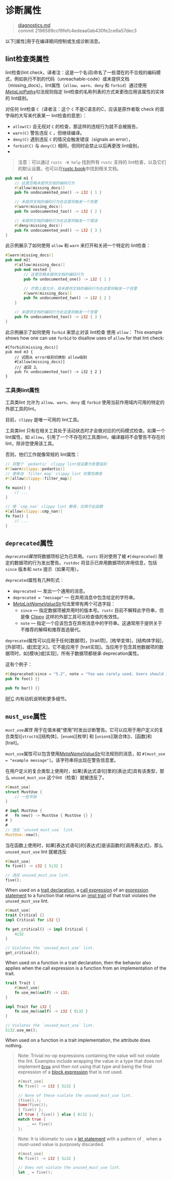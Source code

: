 # 诊断属性

>[diagnostics.md](https://github.com/rust-lang/reference/blob/master/src/attributes/diagnostics.md)\
>commit 2196589ccf8fefc4edeaa0ab430fe2ce6a57dec3

以下[属性]用于在编译期间控制或生成诊断消息。

## lint检查类属性

lint检查(lint check，译者注：这是一个名词)命名了一些潜在的不合规的编码模式，例如执行不到的代码（unreachable-code）或未提供文档（missing_docs）。lint属性（`allow`、`warn`、`deny` 和 `forbid`）通过使用[_MetaListPaths_]句法规则指定 lint检查的名称列表的方式来更改应用该属性的实体的 lint级别。

对任何 lint检查 `C`（译者注：这个 `C` 不是C语言的C，应该是原作者取 check 的首字母的大写来代表某一 lint检查的意思）：

* `allow(C)` 会无视对 `C` 的检查，那这样的违规行为就不会被报告，
* `warn(C)` 警告违反 `C` ，但继续编译。
* `deny(C)` 遇到违反 `C` 的情况会触发错误（signals an error），
* `forbid(C)` 与 `deny(C)` 相同，但同时会禁止以后再更改 lint级别，
* 
> 注意：可以通过 `rustc -W help` 找到所有 `rustc` 支持的 lint检查，以及它们的默认设置。也可以在[rustc book]中找到相关文档。

```rust
pub mod m1 {
    // 这里忽略未提供文档的编码行为
    #[allow(missing_docs)]
    pub fn undocumented_one() -> i32 { 1 }

    // 未提供文档的编码行为在这里将触发一个告警
    #[warn(missing_docs)]
    pub fn undocumented_too() -> i32 { 2 }

    // 未提供文档的编码行为在这里将触发一个错误
    #[deny(missing_docs)]
    pub fn undocumented_end() -> i32 { 3 }
}
```

此示例展示了如何使用 `allow` 和 `warn` 来打开和关闭一个特定的 lint检查：

```rust
#[warn(missing_docs)]
pub mod m2{
    #[allow(missing_docs)]
    pub mod nested {
        // 这里忽略未提供文档的编码行为
        pub fn undocumented_one() -> i32 { 1 }

        // 尽管上面允许，但未提供文档的编码行为在这里将触发一个告警
        #[warn(missing_docs)]
        pub fn undocumented_two() -> i32 { 2 }
    }

    // 未提供文档的编码行为在这里将触发一个告警
    pub fn undocumented_too() -> i32 { 3 }
}
```

此示例展示了如何使用 `forbid` 来禁止对该 lint检查 使用 `allow`：
This example shows how one can use `forbid` to disallow uses of `allow` for that lint check:

```rust,compile_fail
#[forbid(missing_docs)]
pub mod m3 {
    // 试图从 error级别切换到 allow级别
    #[allow(missing_docs)]
    /// 返回 2。
    pub fn undocumented_too() -> i32 { 2 }
}
```

### 工具类lint属性

工具类lint 允许为 `allow`、`warn`、`deny` 或 `forbid` 使用当前作用域内可用的特定的外部工具的lint。

目前，`clippy` 是唯一可用的 lint工具。

工具类lint 只有在相关工具处于活动状态时才会做对应的代码模式检查。如果一个 lint属性，如 `allow`，引用了一个不存在的工具类lint，编译器将不会警告不存在的 lint，除非您使用该工具。

否则，他们工作就像常规的 lint属性：

```rust
// 将整个 `pedantic` clippy lint组设置为告警级别
#![warn(clippy::pedantic)]
// 使来自 `filter_map` clippy lint 的警告静音
#![allow(clippy::filter_map)]

fn main() {
    // ...
}

// 使 `cmp_nan` clippy lint 静音，仅用于此函数
#[allow(clippy::cmp_nan)]
fn foo() {
    // ...
}
```

## `deprecated`属性

*`deprecated`属性*将数据项标记为已弃用。`rustc` 将对使用了被 `#[deprecated]` 限定的数据项的行为发出警告。`rustdoc` 将显示已弃用数据项的弃用信息，包括 `since` 版本和 `note` 提示（如果可用）。

`deprecated`属性有几种形式：

- `deprecated` — 发出一个通用的消息。
- `deprecated = "message"` — 在弃用消息中包含给定的字符串。
- [_MetaListNameValueStr_]句法里带有两个可选字段：
  - `since` — 指定数据项被弃用时的版本号。`rustc` 目前不解释此字符串，但是像 [Clippy] 这样的外部工具可以检查值的有效性。
  - `note` — 指定一个应该包含在弃用消息中的字符串。这通常用于提供关于不推荐的解释和推荐首选替代。

`deprecated`属性可以应用于任何[数据项]，[trait项]，[枚举变体]，[结构体字段]，[外部项]，或[宏定义]。它不能应用于 [trait实现]。当应用于包含其他数据项的数据项时，如[模块]或[实现]，所有子数据项都继承 deprecation属性。

<!-- 注意: 它只被 trait实现(AnnotationKind::Prohibited)拒绝。在这些之外的所有其他位置，它会被静默忽略。应用于元组结构体的字段时，此属性直接被忽略。-->

这有个例子：

```rust
#[deprecated(since = "5.2", note = "foo was rarely used. Users should instead use bar")]
pub fn foo() {}

pub fn bar() {}
```

[RFC][1270-deprecation.md] 内有动机说明和更多细节。

[1270-deprecation.md]: https://github.com/rust-lang/rfcs/blob/master/text/1270-deprecation.md

## `must_use`属性

*`must_use`属性* 用于在值未被“使用”时发出诊断警告。它可以应用于用户定义的复合类型([`struct`s][结构体]、[`enum`s][枚举] 和 [`union`s][联合体])、[函数]和 [trait]。

`must_use`属性可以包含使用[_MetaNameValueStr_]句法规则的消息，如 `#[must_use = "example message"]`。该字符串将出现在警告信息里。

在用户定义的复合类型上使用时，如果[表达式语句]里的[表达式]具有该类型，那么 `unused_must_use` 这个lint（检查）就被违反了。

```rust
#[must_use]
struct MustUse {
    // 一些字段
}

# impl MustUse {
#   fn new() -> MustUse { MustUse {} }
# }
#
// 违反 `unused_must_use` lint.
MustUse::new();
```

当在函数上使用时，如果[表达式语句]的[表达式]是该函数的[调用表达式]，那么 `unused_must_use` lint 就被违反

```rust
#[must_use]
fn five() -> i32 { 5i32 }

// 违反 unused_must_use lint.
five();
```

When used on a [trait declaration], a [call expression] of an [expression
statement] to a function that returns an [impl trait] of that trait violates
the `unused_must_use` lint.

```rust
#[must_use]
trait Critical {}
impl Critical for i32 {}

fn get_critical() -> impl Critical {
    4i32
}

// Violates the `unused_must_use` lint.
get_critical();
```

When used on a function in a trait declaration, then the behavior also applies
when the call expression is a function from an implementation of the trait.

```rust
trait Trait {
    #[must_use]
    fn use_me(&self) -> i32;
}

impl Trait for i32 {
    fn use_me(&self) -> i32 { 0i32 }
}

// Violates the `unused_must_use` lint.
5i32.use_me();
```

When used on a function in a trait implementation, the attribute does nothing.

> Note: Trivial no-op expressions containing the value will not violate the
> lint. Examples include wrapping the value in a type that does not implement
> [`Drop`] and then not using that type and being the final expression of a
> [block expression] that is not used.
>
> ```rust
> #[must_use]
> fn five() -> i32 { 5i32 }
>
> // None of these violate the unused_must_use lint.
> (five(),);
> Some(five());
> { five() };
> if true { five() } else { 0i32 };
> match true {
>     _ => five()
> };
> ```

> Note: It is idiomatic to use a [let statement] with a pattern of `_`
> when a must-used value is purposely discarded.
>
> ```rust
> #[must_use]
> fn five() -> i32 { 5i32 }
>
> // Does not violate the unused_must_use lint.
> let _ = five();
> ```

[Clippy]: https://github.com/rust-lang/rust-clippy
[_MetaListNameValueStr_]: ../attributes.md#meta-item-attribute-syntax
[_MetaListPaths_]: ../attributes.md#meta-item-attribute-syntax
[_MetaNameValueStr_]: ../attributes.md#meta-item-attribute-syntax
[`Drop`]: ../special-types-and-traits.md#drop
[attributes]: ../attributes.md
[block expression]: ../expressions/block-expr.md
[call expression]: ../expressions/call-expr.md
[enum variant]: ../items/enumerations.md
[enum]: ../items/enumerations.md
[expression statement]: ../statements.md#expression-statements
[expression]: ../expressions.md
[external block item]: ../items/external-blocks.md
[functions]: ../items/functions.md
[impl trait]: ../types/impl-trait.md
[implementation]: ../items/implementations.md
[item]: ../items.md
[let statement]: ../statements.md#let-statements
[macro definition]: ../macros-by-example.md
[module]: ../items/modules.md
[rustc book]: https://doc.rust-lang.org/rustc/lints/index.html
[struct field]: ../items/structs.md
[struct]: ../items/structs.md
[trait declaration]: ../items/traits.md
[trait implementation items]: ../items/implementations.md#trait-implementations
[trait item]: ../items/traits.md
[traits]: ../items/traits.md
[union]: ../items/unions.md
